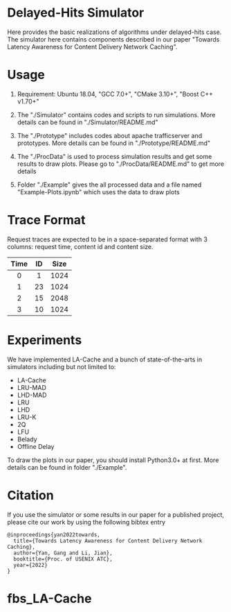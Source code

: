 # Delayed-Hits Simulator
Here provides the basic realizations of algorithms under delayed-hits case. The simulator here contains components described in our paper "Towards Latency Awareness for Content Delivery Network Caching".


# Usage
1. Requirement: Ubuntu 18.04, "GCC 7.0+", "CMake 3.10+", "Boost C++ v1.70+"

2. The "./Simulator" contains codes and scripts to run simulations. More details can be found in "./Simulator/README.md"

3. The "./Prototype" includes codes about apache trafficserver and prototypes. More details can be found in "./Prototype/README.md"

4. The "./ProcData" is used to process simulation results and get some results to draw plots. Please go to "./ProcData/README.md" to get more details

5. Folder "./Example" gives the all processed data and a file named "Example-Plots.ipynb" which uses the data to draw plots

# Trace Format
Request traces are expected to be in a space-separated format with 3 columns: request time, content id and content size.

| Time | ID | Size |
|:----:|:----:|:----:|
| 0 | 1 | 1024 |
| 1 | 23 | 1024 |
| 2 | 15 | 2048 |
| 3 | 10 | 1024 |


# Experiments
We have implemented LA-Cache and a bunch of state-of-the-arts in simulators including but not limited to:
- LA-Cache
- LRU-MAD
- LHD-MAD
- LRU
- LHD
- LRU-K
- 2Q
- LFU
- Belady
- Offline Delay

To draw the plots in our paper, you should install Python3.0+ at first. More details can be found in folder "./Example".


# Citation
If you use the simulator or some results in our paper for a published project, please cite our work by using the following bibtex entry

```
@inproceedings{yan2022towards,
  title={Towards Latency Awareness for Content Delivery Network Caching},
  author={Yan, Gang and Li, Jian},
  booktitle={Proc. of USENIX ATC},
  year={2022}
}
```
# fbs_LA-Cache
